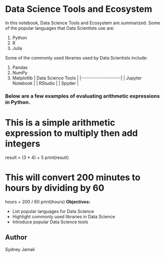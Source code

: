 # Data Science Tools and Ecosystem
In this notebook, Data Science Tools and Ecosystem are summarized.
Some of the popular languages that Data Scientists use are:
1. Python
2. R
3. Julia

Some of the commonly used libraries used by Data Scientists include:
1. Pandas
2. NumPy
3. Matplotlib
| Data Science Tools |
|--------------------|
| Jupyter Notebook   |
| RStudio            |
| Spyder             |

### Below are a few examples of evaluating arithmetic expressions in Python.
# This is a simple arithmetic expression to multiply then add integers
result = (3 * 4) + 5
print(result)
# This will convert 200 minutes to hours by dividing by 60
hours = 200 / 60
print(hours)
**Objectives:**

- List popular languages for Data Science
- Highlight commonly used libraries in Data Science
- Introduce popular Data Science tools
## Author
Sydney Jamali



